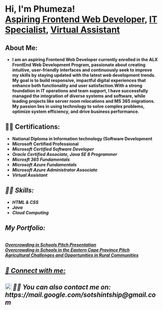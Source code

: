 <h1>Hi, I'm Phumeza! <br/><a href="https://github.com/PSotshintshi"> Aspiring Frontend Web Developer</a>, <a href="https://www.linkedin.com/in/PhumezaSotshintshi/">IT Specialist</a>, <a href="https://www.linkedin.com/in/PhumezaSotshintshi/">Virtual Assistant</a></h1>

<h2>About Me:</h2>

- <b>I am an aspiring Frontend Web Developer currently enrolled in the ALX FrontEnd Web Development Program, passionate about creating intuitive, user-friendly interfaces and continuously seek to improve my skills by staying updated with the latest web development trends. My goal is to build responsive, impactful digital experiences that enhance both functionality and user satisfaction.With a strong foundation in IT operations and team support, I have successfully managed the integration of diverse systems and software, while leading projects like server room relocations and MS 365 migrations. My passion lies in using technology to solve complex problems, optimize system efficiency, and drive business performance.
</b>   
<h2>👨‍💻 Certifications:</h2>

- <b> National Diploma in Information technology (Software Development</b>
- <b> Microsoft Certified Professional</b><i>
- <b> Microsoft Certified Software Developer</b>
- <b> Oracle Certified Associate, Java SE 8 Programmer</b>
- <b> Microsft 365 Fundamentals</b>
- <b> Microsoft Azure Fundamentals</b>
- <b> Microsoft Azure Administrator Associate</b>
- <b> Virtual Assistant</b>
    
<h2>👨‍💻 Skills:</h2>

- <b> HTML & CSS </b>
- <b> Java </b>
- <b> Cloud Computing</b>
<h2>  My Portfolio:</h2>
<b><br/><a href="https://sites.google.com/view/phumeza-sotshintshi/my-portfolio">  Overcrowding in Schools Pitch Presentation</b>
<b><br/><a href="https://sites.google.com/view/phumeza-sotshintshi/my-portfolio"> Overcrowding in Schools in the Eastern Cape Province Pitch </b>
<b><br/><a href="https://sites.google.com/view/phumeza-sotshintshi/my-portfolio"> Agricultural Challenges and Opportunities in Rural Communities </b>
  
<h2> 🤳 Connect with me:</h2>

[<img align="left" alt="PhumezaSotshintshi | LinkedIn" width="22px" src="https://cdn.jsdelivr.net/npm/simple-icons@v3/icons/linkedin.svg" />][linkedin]

<h2>👨‍💻 You can also contact me on: https://mail.google.com/sotshintship@gmail.com</h2>




[twitter]: https://twitter.com/psotshintshi
[youtube]: https://www.youtube.com/c/psotshintshi
[instagram]: https://www.instagram.com/psotshintshi/
[linkedin]: https://linkedin.com/in/phumezasotshintshi
[gmail]: https://mail.google.com/sotshintship@gmail.com

<!--
**joshmadakor1/joshmadakor1** is a ✨ _special_ ✨ repository because its `README.md` (this file) appears on your GitHub profile.

Here are some ideas to get you started:

- 🔭 I’m currently working on ...
- 🌱 I’m currently learning ...
- 👯 I’m looking to collaborate on ...
- 🤔 I’m looking for help with ...
- 💬 Ask me about ...
- 📫 How to reach me: ...
- 😄 Pronouns: ...
- ⚡ Fun fact: ...
-->

